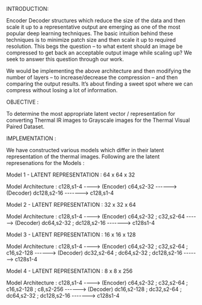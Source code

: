 INTRODUCTION:

Encoder Decoder structures which reduce the size of the data and then scale it up to a representative output are emerging as one of the most popular deep learning techniques. The basic intuition behind these techniques is to minimize patch size and then scale it up to required resolution. This begs the question – to what extent should an image be compressed to get back an acceptable output image while scaling up? We seek to answer this question through our work.

We would be implementing the above architecture and then modifying the number of layers – to increase/decrease the compression – and then comparing the output results. It’s about finding a sweet spot where we can compress without losing a lot of information.




OBJECTIVE :

To determine the most appropriate latent vector / representation for converting Thermal IR images to Grayscale images for the Thermal Visual Paired Dataset.



IMPLEMENTATION :

We have constructed various models which differ in their latent representation of the thermal images. Following are the latent represenations for the Models :

Model 1 - LATENT REPRESENTATION : 64 x 64 x 32

Model Architecture : 
c128,s1-4 ----> (Encoder) c64,s2-32 ------> (Decoder) dc128,s2-16 -------> c128,s1-4 

Model 2 - LATENT REPRESENTATION : 32 x 32 x 64

Model Architecture : 
c128,s1-4 ----> (Encoder) c64,s2-32 ; c32,s2-64 ------> (Decoder) dc64,s2-32 ; dc128,s2-16 -------> c128s1-4 

Model 3 - LATENT REPRESENTATION : 16 x 16 x 128

Model Architecture : 
c128,s1-4 ----> (Encoder) c64,s2-32 ; c32,s2-64 ; c16,s2-128 ------> (Decoder) dc32,s2-64 ; dc64,s2-32 ; dc128,s2-16  -------> c128s1-4 

Model 4 - LATENT REPRESENTATION : 8 x 8 x 256

Model Architecture : 
c128,s1-4 ----> (Encoder) c64,s2-32 ; c32,s2-64 ; c16,s2-128 ; c8,s2-256 ------> (Decoder) dc16,s2-128 ; dc32,s2-64 ; dc64,s2-32 ; dc128,s2-16  -------> c128s1-4 

